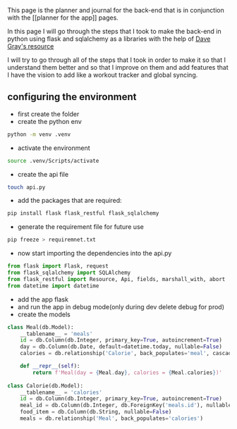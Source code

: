 This page is the planner and journal for the back-end that is in conjunction with the  [[planner for the app]] pages.

In this page I will go through the steps that I took to make the back-end in python using flask and sqlalchemy as a libraries with the help of [Dave Gray's resource](https://www.youtube.com/watch?v=z3YMz-Gocmw&list=WL&index=3) 

I will try to go through all of the steps that I took in order to make it so that I understand them better and so that I improve on them and add features that I have the vision to add like a workout tracker and global syncing. 

## configuring the environment 

- first create the folder
- create the python env 
```bash
python -m venv .venv
```

- activate the environment 
```bash
source .venv/Scripts/activate
```

- create the api file
```bash
touch api.py
```

- add the packages that are required:
```bash
pip install flask flask_restful flask_sqlalchemy
```

- generate the requirement file for future use 
```bash
pip freeze > requiremnet.txt
```

- now start importing the dependencies into the api.py
```python
from flask import Flask, request
from flask_sqlalchemy import SQLAlchemy
from flask_restful import Resource, Api, fields, marshall_with, abort
from datetime import datetime
```

- add the app flask
- and run the app in debug mode(only during dev delete debug for prod)
- create the models 
```python
class Meal(db.Model):
    __tablename__ = 'meals'
    id = db.Column(db.Integer, primary_key=True, autoincrement=True)
    day = db.Column(db.Date, default=datetime.today, nullable=False)
    calories = db.relationship('Calorie', back_populates='meal', cascade='all, delete orphan')

    def __repr__(self):
        return f'Meal(day = {Meal.day}, calories = {Meal.calories})'
    
class Calorie(db.Model):
    __tablename__ = 'calories'
    id = db.Column(db.Integer, primary_key=True, autoincrement=True)
    meal_id = db.Column(db.Integer, db.ForeignKey('meals.id'), nullable=False)
    food_item = db.Column(db.String, nullable=False)
    meals = db.relationship('Meal', back_populates='calories')
```

